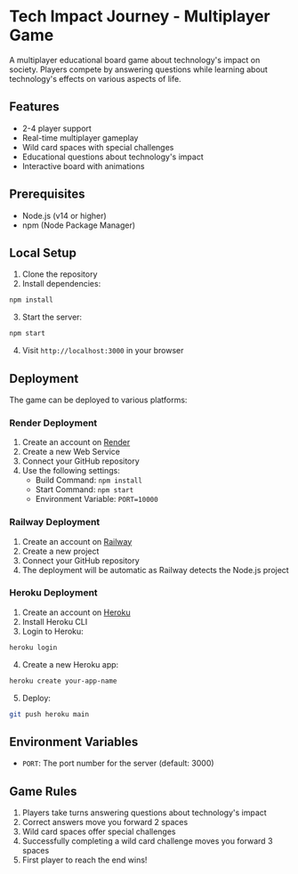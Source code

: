 # Tech Impact Journey - Multiplayer Game

A multiplayer educational board game about technology's impact on society. Players compete by answering questions while learning about technology's effects on various aspects of life.

## Features
- 2-4 player support
- Real-time multiplayer gameplay
- Wild card spaces with special challenges
- Educational questions about technology's impact
- Interactive board with animations

## Prerequisites
- Node.js (v14 or higher)
- npm (Node Package Manager)

## Local Setup
1. Clone the repository
2. Install dependencies:
```bash
npm install
```
3. Start the server:
```bash
npm start
```
4. Visit `http://localhost:3000` in your browser

## Deployment
The game can be deployed to various platforms:

### Render Deployment
1. Create an account on [Render](https://render.com)
2. Create a new Web Service
3. Connect your GitHub repository
4. Use the following settings:
   - Build Command: `npm install`
   - Start Command: `npm start`
   - Environment Variable: `PORT=10000`

### Railway Deployment
1. Create an account on [Railway](https://railway.app)
2. Create a new project
3. Connect your GitHub repository
4. The deployment will be automatic as Railway detects the Node.js project

### Heroku Deployment
1. Create an account on [Heroku](https://heroku.com)
2. Install Heroku CLI
3. Login to Heroku:
```bash
heroku login
```
4. Create a new Heroku app:
```bash
heroku create your-app-name
```
5. Deploy:
```bash
git push heroku main
```

## Environment Variables
- `PORT`: The port number for the server (default: 3000)

## Game Rules
1. Players take turns answering questions about technology's impact
2. Correct answers move you forward 2 spaces
3. Wild card spaces offer special challenges
4. Successfully completing a wild card challenge moves you forward 3 spaces
5. First player to reach the end wins! 